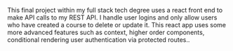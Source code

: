 This final project within my full stack tech degree uses a react front end to make API calls to my REST API. I handle user logins and only allow users who have created a course to delete or update it. This react app uses some more advanced features such as context, higher order components, conditional rendering user authentication via protected routes..
